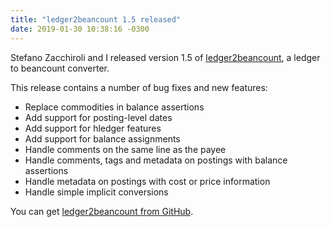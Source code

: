 ```yaml
---
title: "ledger2beancount 1.5 released"
date: 2019-01-30 10:38:16 -0300
---
```


Stefano Zacchiroli and I released version 1.5 of [ledger2beancount](https://github.com/zacchiro/ledger2beancount),
a ledger to beancount converter.

This release contains a number of bug fixes and new features:

* Replace commodities in balance assertions
* Add support for posting-level dates
* Add support for hledger features
* Add support for balance assignments
* Handle comments on the same line as the payee
* Handle comments, tags and metadata on postings with balance assertions
* Handle metadata on postings with cost or price information
* Handle simple implicit conversions

You can get [ledger2beancount from GitHub](https://github.com/zacchiro/ledger2beancount).

